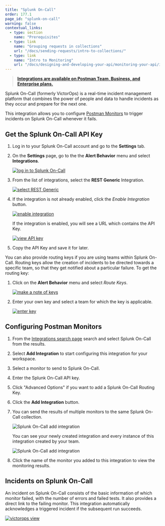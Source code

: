 ```yaml
---
title: "Splunk On-Call"
order: 177.1
page_id: "splunk-on-call"
warning: false
contextual_links:
  - type: section
    name: "Prerequisites"
  - type: link
    name: "Grouping requests in collections"
    url: "/docs/sending-requests/intro-to-collections/"
  - type: link
    name: "Intro to Monitoring"
    url: "/docs/designing-and-developing-your-api/monitoring-your-api/intro-monitors/"
---
```


> **[Integrations are available on Postman Team, Business, and Enterprise plans.](https://www.postman.com/pricing/)**

Splunk On-Call (formerly VictorOps) is a real-time incident management platform that combines the power of people and data to handle incidents as they occur and prepare for the next one.

This integration allows you to configure [Postman Monitors](/docs/designing-and-developing-your-api/monitoring-your-api/intro-monitors/) to trigger incidents on Splunk On-Call whenever it fails.

## Get the Splunk On-Call API Key

1. Log in to your Splunk On-Call account and go to the **Settings** tab.
2. On the **Settings** page, go to the the **Alert Behavior** menu and select **Integrations**.

   [![log in to Splunk On-Call](https://assets.postman.com/postman-docs/58842896.png)](https://assets.postman.com/postman-docs/58842896.png)

1. From the list of integrations, select the **REST Generic** Integration.

   [![select REST Generic](https://assets.postman.com/postman-docs/58843113.png)](https://assets.postman.com/postman-docs/58843113.png)

1. If the integration is not already enabled, click the *Enable Integration* button.

   [![enable integration](https://assets.postman.com/postman-docs/58843154.png)](https://assets.postman.com/postman-docs/58843154.png)

   If the integration is enabled, you will see a URL which contains the API Key.

   [![view API key](https://assets.postman.com/postman-docs/58843264.png)](https://assets.postman.com/postman-docs/58843264.png)

1. Copy the API Key and save it for later.

You can also provide routing keys if you are using teams within Splunk On-Call. Routing keys allow the creation of incidents to be directed towards a specific team, so that they get notified about a particular failure. To get the routing key:

1. Click on the **Alert Behavior** menu and select *Route Keys*.

   [![make a note of keys](https://assets.postman.com/postman-docs/58842580.png)](https://assets.postman.com/postman-docs/58842580.png)

1. Enter your own key and select a team for which the key is applicable.

   [![enter key](https://assets.postman.com/postman-docs/58842547.png)](https://assets.postman.com/postman-docs/58842547.png)

## Configuring Postman Monitors

1. From the [Integrations search page](https://go.postman.co/integrations/browse?category=all) search and select Splunk On-Call from the results.
1. Select **Add Integration** to start configuring this integration for your workspace.
1. Select a monitor to send to Splunk On-Call.
1. Enter the Splunk On-Call API key.
1. Click "Advanced Options" if you want to add a Splunk On-Call Routing Key.
1. Click the **Add Integration** button.
1. You can send the results of multiple monitors to the same Splunk On-Call collection.

   ![Splunk On-Call add integration](https://assets.postman.com/postman-docs/splunk-on-call-add-integration-config.jpg)

   You can see your newly created integration and every instance of this integration created by your team.

   ![Splunk On-Call add integration](https://assets.postman.com/postman-docs/splunk-on-call-view-all-integrations.jpg)

1. Click the name of the monitor you added to this integration to view the monitoring results.

## Incidents on Splunk On-Call

An incident on Splunk On-Call consists of the basic information of which monitor failed, with the number of errors and failed tests. It also provides a direct link to the failing monitor. This integration automatically acknowledges a triggered incident if the subsequent run succeeds.

[![victorops view](https://assets.postman.com/postman-docs/58843343.png)](https://assets.postman.com/postman-docs/58843343.png)
